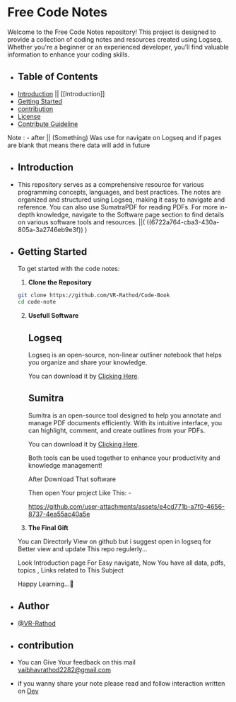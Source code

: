 # Free Code Notes

Welcome to the Free Code Notes repository! This project is designed to provide a collection of coding notes and resources created using Logseq. Whether you're a beginner or an experienced developer, you'll find valuable information to enhance your coding skills.
- ## Table of Contents
- [Introduction](#introduction) || [[Introduction]]
- [Getting Started](#getting-started)
- [contribution](#contribution)
- [License](https://github.com/VR-Rathod/Code-Note/blob/main/LICENSE)
- [Contribute Guideline](https://github.com/VR-Rathod/Code-Note/blob/main/Dev/format.md)

Note : - after || (Something) Was use for navigate on Logseq and if pages are blank that means there data will add in future

- ## Introduction

- This repository serves as a comprehensive resource for various programming concepts, languages, and best practices. The notes are organized and structured using Logseq, making it easy to navigate and reference. You can also use SumatraPDF for reading PDFs. For more in-depth knowledge, navigate to the Software page section to find details on various software tools and resources. ||( ((6722a764-cba3-430a-805a-3a2746eb9e3f)) )

- ## Getting Started
  
  To get started with the code notes:
  
  1. **Clone the Repository**
   ```bash
   git clone https://github.com/VR-Rathod/Code-Book
   cd code-note
    ```

  2. **Usefull Software**
     ## Logseq
      Logseq is an open-source, non-linear outliner notebook that helps you organize and share your knowledge.
  
      You can download it by [Clicking Here](https://logseq.com/).

      ## Sumitra
      Sumitra is an open-source tool designed to help you annotate and manage PDF documents efficiently. With its intuitive interface, you can highlight, comment, and create outlines from your PDFs.
  
      You can download it by [Clicking Here](https://www.sumatrapdfreader.org/free-pdf-reader).
  
      Both tools can be used together to enhance your productivity and knowledge management!
    
      After Download That software
       
      Then open Your project Like This: -
      
      
      https://github.com/user-attachments/assets/e4cd771b-a7f0-4656-8737-4ea55ac40a5e


  
  3. **The Final Gift**

  You can Directorly View on github but i suggest open in logseq for Better view and update This repo regulerly...

  
  Look Introduction page For Easy navigate, Now You have all data, pdfs, topics , Links related to This Subject
  
  
  
  Happy Learning...🙏
  

- ## Author
- [@VR-Rathod](https://github.com/VR-Rathod)

- ## contribution

- You can Give Your feedback on this mail vaibhavrathod2282@gmail.com

- if you wanny share your note please read and follow interaction written on [Dev](https://github.com/VR-Rathod/Code-Note/blob/Admin/Dev/format.md)
